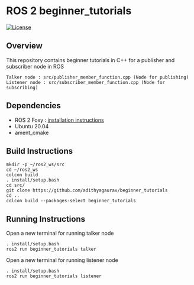 # ROS 2 beginner_tutorials

[![License](https://img.shields.io/badge/License-BSD_3--Clause-blue.svg)](https://opensource.org/licenses/BSD-3-Clause)

## Overview

This repository contains beginner tutorials in C++ for a publisher and subscriber node in ROS

```
Talker node : src/publisher_member_function.cpp (Node for publishing)
Listener node : src/subscriber_member_function.cpp (Node for subscribing)
```

## Dependencies

- ROS 2 Foxy : [installation instructions](https://docs.ros.org/en/foxy/Installation.html)
- Ubuntu 20.04
- ament_cmake

## Build Instructions

```
mkdir -p ~/ros2_ws/src
cd ~/ros2_ws
colcon build
. install/setup.bash
cd src/
git clone https://github.com/adithyagaurav/beginner_tutorials
cd ..
colcon build --packages-select beginner_tutorials
```

## Running Instructions

Open a new terminal for running talker node

```
. install/setup.bash
ros2 run beginner_tutorials talker
```

Open a new terminal for running listener node

```
. install/setup.bash
ros2 run beginner_tutorials listener
```

